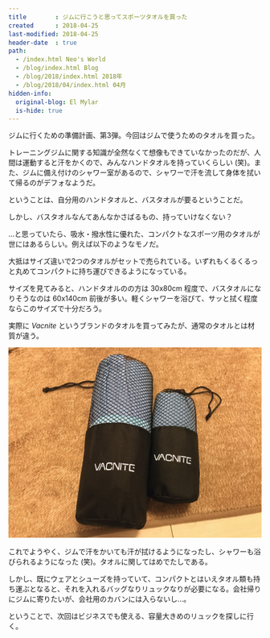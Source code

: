 ```yaml
---
title        : ジムに行こうと思ってスポーツタオルを買った
created      : 2018-04-25
last-modified: 2018-04-25
header-date  : true
path:
  - /index.html Neo's World
  - /blog/index.html Blog
  - /blog/2018/index.html 2018年
  - /blog/2018/04/index.html 04月
hidden-info:
  original-blog: El Mylar
  is-hide: true
---
```


ジムに行くための準備計画、第3弾。今回はジムで使うためのタオルを買った。

トレーニングジムに関する知識が全然なくて想像もできていなかったのだが、人間は運動すると汗をかくので、みんなハンドタオルを持っていくらしい (笑)。また、ジムに備え付けのシャワー室があるので、シャワーで汗を流して身体を拭いて帰るのがデフォなようだ。

ということは、自分用のハンドタオルと、バスタオルが要るということだ。

しかし、バスタオルなんてあんなかさばるもの、持っていけなくない？

…と思っていたら、吸水・撥水性に優れた、コンパクトなスポーツ用のタオルが世にはあるらしい。例えば以下のようなモノだ。

大抵はサイズ違いで2つのタオルがセットで売られている。いずれもくるくるっと丸めてコンパクトに持ち運びできるようになっている。

サイズを見てみると、ハンドタオルのの方は 30x80cm 程度で、バスタオルになりそうなのは 60x140cm 前後が多い。軽くシャワーを浴びて、サッと拭く程度ならこのサイズで十分だろう。

実際に _Vacnite_ というブランドのタオルを買ってみたが、通常のタオルとは材質が違う。

![](./25-02-01.jpg)

これでようやく、ジムで汗をかいても汗が拭けるようになったし、シャワーも浴びられるようになった (笑)。タオルに関してはめでたしである。

しかし、既にウェアとシューズを持っていて、コンパクトとはいえタオル類も持ち運ぶとなると、それを入れるバッグなりリュックなりが必要になる。会社帰りにジムに寄りたいが、会社用のカバンには入らないし…。

ということで、次回はビジネスでも使える、容量大きめのリュックを探しに行く。
